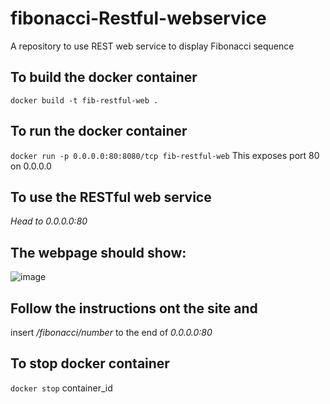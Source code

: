 # fibonacci-Restful-webservice
A repository to use REST web service to display Fibonacci sequence


## To build the docker container
```docker build -t fib-restful-web .```

## To run the docker container
```docker run -p 0.0.0.0:80:8080/tcp fib-restful-web```
This exposes port 80 on 0.0.0.0

## To use the RESTful web service
*Head to 0.0.0.0:80*

## The webpage should show:
![image](image.png)

## Follow the instructions ont the site and
insert */fibonacci/number* to the end of  *0.0.0.0:80* 

## To stop docker container 
```docker stop``` container_id
